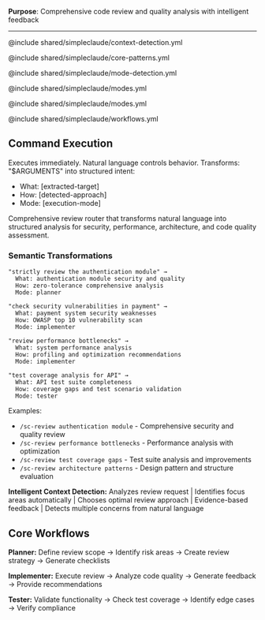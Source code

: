 **Purpose**: Comprehensive code review and quality analysis with intelligent feedback

---

@include shared/simpleclaude/context-detection.yml

@include shared/simpleclaude/core-patterns.yml

@include shared/simpleclaude/mode-detection.yml

@include shared/simpleclaude/modes.yml

@include shared/simpleclaude/modes.yml

@include shared/simpleclaude/workflows.yml

## Command Execution

Executes immediately. Natural language controls behavior. Transforms: "$ARGUMENTS" into structured intent:

- What: [extracted-target]
- How: [detected-approach]
- Mode: [execution-mode]

Comprehensive review router that transforms natural language into structured analysis for security, performance, architecture, and code quality assessment.

### Semantic Transformations

```
"strictly review the authentication module" →
  What: authentication module security and quality
  How: zero-tolerance comprehensive analysis
  Mode: planner

"check security vulnerabilities in payment" →
  What: payment system security weaknesses
  How: OWASP top 10 vulnerability scan
  Mode: implementer

"review performance bottlenecks" →
  What: system performance analysis
  How: profiling and optimization recommendations
  Mode: implementer

"test coverage analysis for API" →
  What: API test suite completeness
  How: coverage gaps and test scenario validation
  Mode: tester
```

Examples:

- `/sc-review authentication module` - Comprehensive security and quality review
- `/sc-review performance bottlenecks` - Performance analysis with optimization
- `/sc-review test coverage gaps` - Test suite analysis and improvements
- `/sc-review architecture patterns` - Design pattern and structure evaluation

**Intelligent Context Detection:** Analyzes review request | Identifies focus areas automatically | Chooses optimal review approach | Evidence-based feedback | Detects multiple concerns from natural language

## Core Workflows

**Planner:** Define review scope → Identify risk areas → Create review strategy → Generate checklists

**Implementer:** Execute review → Analyze code quality → Generate feedback → Provide recommendations

**Tester:** Validate functionality → Check test coverage → Identify edge cases → Verify compliance
